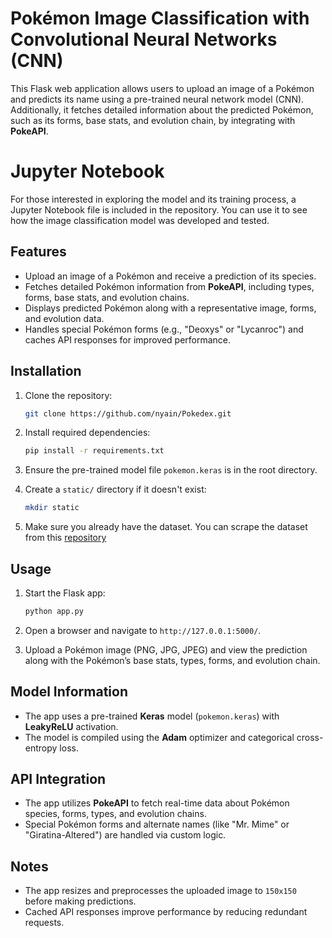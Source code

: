 # Pokémon Image Classification with Convolutional Neural Networks (CNN)

This Flask web application allows users to upload an image of a Pokémon and predicts its name using a pre-trained neural network model (CNN). Additionally, it fetches detailed information about the predicted Pokémon, such as its forms, base stats, and evolution chain, by integrating with **PokeAPI**.

# Jupyter Notebook

For those interested in exploring the model and its training process, a Jupyter Notebook file is included in the repository. You can use it to see how the image classification model was developed and tested.

## Features
- Upload an image of a Pokémon and receive a prediction of its species.
- Fetches detailed Pokémon information from **PokeAPI**, including types, forms, base stats, and evolution chains.
- Displays predicted Pokémon along with a representative image, forms, and evolution data.
- Handles special Pokémon forms (e.g., "Deoxys" or "Lycanroc") and caches API responses for improved performance.

## Installation

1. Clone the repository:
    ```bash
    git clone https://github.com/nyain/Pokedex.git
    ```

2. Install required dependencies:
    ```bash
    pip install -r requirements.txt
    ```

3. Ensure the pre-trained model file `pokemon.keras` is in the root directory.

4. Create a `static/` directory if it doesn't exist:
    ```bash
    mkdir static
    ```
5. Make sure you already have the dataset. You can scrape the dataset from this [repository](https://github.com/nyain/Pokemon-Image-Scraper)

## Usage

1. Start the Flask app:
    ```bash
    python app.py
    ```

2. Open a browser and navigate to `http://127.0.0.1:5000/`.

3. Upload a Pokémon image (PNG, JPG, JPEG) and view the prediction along with the Pokémon’s base stats, types, forms, and evolution chain.

## Model Information
- The app uses a pre-trained **Keras** model (`pokemon.keras`) with **LeakyReLU** activation.
- The model is compiled using the **Adam** optimizer and categorical cross-entropy loss.

## API Integration
- The app utilizes **PokeAPI** to fetch real-time data about Pokémon species, forms, types, and evolution chains.
- Special Pokémon forms and alternate names (like "Mr. Mime" or "Giratina-Altered") are handled via custom logic.

## Notes
- The app resizes and preprocesses the uploaded image to `150x150` before making predictions.
- Cached API responses improve performance by reducing redundant requests.
